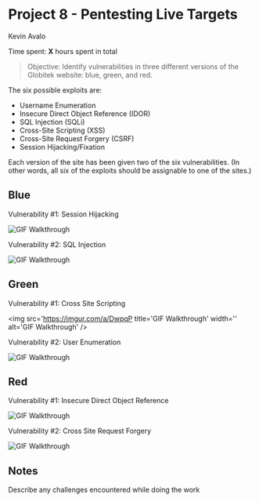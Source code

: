 # Project 8 - Pentesting Live Targets
Kevin Avalo

Time spent: **X** hours spent in total

> Objective: Identify vulnerabilities in three different versions of the Globitek website: blue, green, and red.

The six possible exploits are:
* Username Enumeration
* Insecure Direct Object Reference (IDOR)
* SQL Injection (SQLi)
* Cross-Site Scripting (XSS)
* Cross-Site Request Forgery (CSRF)
* Session Hijacking/Fixation

Each version of the site has been given two of the six vulnerabilities. (In other words, all six of the exploits should be assignable to one of the sites.)

## Blue

Vulnerability #1: Session Hijacking

<img src='https://imgur.com/CPQBf' title='GIF Walkthrough' width='' alt='GIF Walkthrough' />

Vulnerability #2: SQL Injection

<img src='https://imgur.com/a/vVD1U' title='GIF Walkthrough' width='' alt='GIF Walkthrough' />

## Green

Vulnerability #1: Cross Site Scripting

<img src='https://imgur.com/a/DwpqP title='GIF Walkthrough' width='' alt='GIF Walkthrough' />

Vulnerability #2: User Enumeration

<img src='https://imgur.com/a/uTOpi' title='GIF Walkthrough' width='' alt='GIF Walkthrough' />

## Red

Vulnerability #1: Insecure Direct Object Reference

<img src='https://imgur.com/a/QEITB' title='GIF Walkthrough' width='' alt='GIF Walkthrough' />

Vulnerability #2: Cross Site Request Forgery

<img src='https://imgur.com/a/kuQrP' title='GIF Walkthrough' width='' alt='GIF Walkthrough' />


## Notes

Describe any challenges encountered while doing the work
